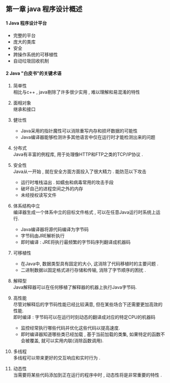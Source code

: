 ## 第一章  java 程序设计概述

#### 1 Java 程序设计平台
+ 完整的平台
+ 庞大的类库
+ 安全
+ 跨操作系统的可移植性
+ 自动垃圾回收机制

#### 2 Java "白皮书"的关键术语
1.  简单性 <br> 
相比与c++ , java剔除了许多很少实用 , 难以理解和易混淆的特性

2.  面相对象 <br>
继承和接口

3.  健壮性 <br>
    +   Java采用的指针魔性可以消除重写内存和损坏数据的可能性
    +   Java编译器能够检测许多其他语言中仅在运行时才能检测出来的问题
    
4.  分布式 <br>
    Java有丰富的例程库, 用于处理像HTTP和FTP之类的TCP/IP协议 .
    
5.  安全性 <br>
Java从一开始 , 就在安全方面方面投入了很大精力 . 能防范以下攻击
    +   运行时堆栈溢出 . 如蠕虫和病毒常用的攻击手段 
    +   破坏自己的进程空间之外的内存
    +   未经授权读写文件
  
6.  体系结构中立 <br>
编译器生成一个体系中立的目标文件格式 , 可以在任意Java运行时系统上运行.  
    +   Java编译器将源代码编译为字节码
    +   字节码由JRE解析执行
    +   即时编译 : JRE将执行最频繁的字节码序列翻译成机器码
  
7.  可移植性 <br>
    +   在Java中, 数据类型具有固定的大小, 这消除了代码移植时的主要问题 .
    +   二进制数据以固定格式进行存储和传输, 消除了字节顺序的困扰 .
    
8.  解释型 <br>
Java解释器可以在任何移植了解释器的机器上执行Java字节码.

9.  高性能 <br>
尽管对解释后的字节码性能已经比较满意, 但在某些场合下还需要更加高效的性能.   
即时编译 : 字节码可以在运行时刻动态的翻译成对应的特定CPU的机器码
    +   监控经常执行哪些代码并优化这些代码以提高速度.
    +   即时编译器知道哪些类已经加载 , 基于当前加载的类集, 如果特定的函数不会被覆盖,
    就可以实用内联(消除函数调用).

10.  多线程 <br>
多线程可以带来更好的交互响应和实时行为 .

11. 动态性 <br>
当需要将某些代码添加到正在运行的程序中时 , 动态性将是非常重要的特性 . 





